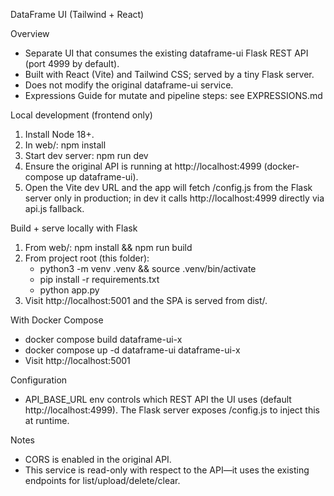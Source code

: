 DataFrame UI (Tailwind + React)

Overview
- Separate UI that consumes the existing dataframe-ui Flask REST API (port 4999 by default).
- Built with React (Vite) and Tailwind CSS; served by a tiny Flask server.
- Does not modify the original dataframe-ui service.
- Expressions Guide for mutate and pipeline steps: see EXPRESSIONS.md

Local development (frontend only)
1) Install Node 18+.
2) In web/: npm install
3) Start dev server: npm run dev
4) Ensure the original API is running at http://localhost:4999 (docker-compose up dataframe-ui).
5) Open the Vite dev URL and the app will fetch /config.js from the Flask server only in production; in dev it calls http://localhost:4999 directly via api.js fallback.

Build + serve locally with Flask
1) From web/: npm install && npm run build
2) From project root (this folder):
   - python3 -m venv .venv && source .venv/bin/activate
   - pip install -r requirements.txt
   - python app.py
3) Visit http://localhost:5001 and the SPA is served from dist/.

With Docker Compose
- docker compose build dataframe-ui-x
- docker compose up -d dataframe-ui dataframe-ui-x
- Visit http://localhost:5001

Configuration
- API_BASE_URL env controls which REST API the UI uses (default http://localhost:4999). The Flask server exposes /config.js to inject this at runtime.

Notes
- CORS is enabled in the original API.
- This service is read-only with respect to the API—it uses the existing endpoints for list/upload/delete/clear.
